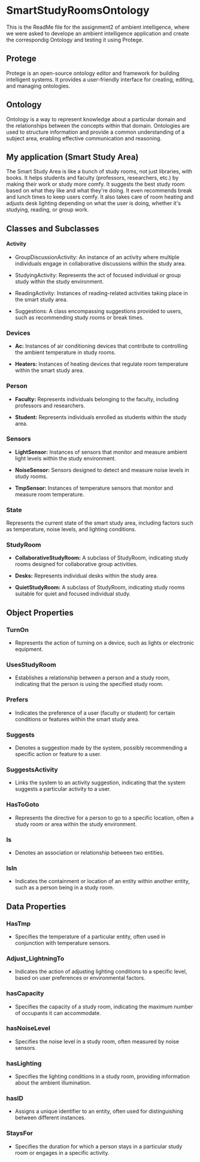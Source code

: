# SmartStudyRoomsOntology

This is the ReadMe file for the assignment2 of ambient intelligence, where we were asked to develope an ambient intelligence application and create the correspondig Ontology and testing it using Protege.
## Protege 
Protege is an open-source ontology editor and framework for building intelligent systems. It provides a user-friendly interface for creating, editing, and managing ontologies. 
## Ontology
Ontology is a way to represent knowledge about a particular domain and the relationships between the concepts within that domain. Ontologies are used to structure information and provide a common understanding of a subject area, enabling effective communication and reasoning.

## My application (Smart Study Area)

The Smart Study Area is like a bunch of study rooms, not just libraries, with books. It helps students and faculty (professors, researchers, etc.) by making their work or study more comfy. It suggests the best study room based on what they like and what they're doing. It even recommends break and lunch times to keep users comfy. It also takes care of room heating and adjusts desk lighting depending on what the user is doing, whether it's studying, reading, or group work.

## Classes and Subclasses

#### Activity

- GroupDiscussionActivity: An instance of an activity where multiple individuals engage in collaborative discussions within the study area.
  
- StudyingActivity: Represents the act of focused individual or group study within the study environment.

- ReadingActivity: Instances of reading-related activities taking place in the smart study area.

- Suggestions: A class encompassing suggestions provided to users, such as recommending study rooms or break times.

### Devices

- **Ac:** Instances of air conditioning devices that contribute to controlling the ambient temperature in study rooms.

- **Heaters:** Instances of heating devices that regulate room temperature within the smart study area.

### Person

- **Faculty:** Represents individuals belonging to the faculty, including professors and researchers.

- **Student:** Represents individuals enrolled as students within the study area.

### Sensors

- **LightSensor:** Instances of sensors that monitor and measure ambient light levels within the study environment.

- **NoiseSensor:** Sensors designed to detect and measure noise levels in study rooms.

- **TmpSensor:** Instances of temperature sensors that monitor and measure room temperature.

### State

Represents the current state of the smart study area, including factors such as temperature, noise levels, and lighting conditions.

### StudyRoom

- **CollaborativeStudyRoom:** A subclass of StudyRoom, indicating study rooms designed for collaborative group activities.

- **Desks:** Represents individual desks within the study area.

- **QuietStudyRoom:** A subclass of StudyRoom, indicating study rooms suitable for quiet and focused individual study.

## Object Properties

### TurnOn

- Represents the action of turning on a device, such as lights or electronic equipment.

### UsesStudyRoom

- Establishes a relationship between a person and a study room, indicating that the person is using the specified study room.

### Prefers

- Indicates the preference of a user (faculty or student) for certain conditions or features within the smart study area.

### Suggests

- Denotes a suggestion made by the system, possibly recommending a specific action or feature to a user.

### SuggestsActivity

- Links the system to an activity suggestion, indicating that the system suggests a particular activity to a user.

### HasToGoto

- Represents the directive for a person to go to a specific location, often a study room or area within the study environment.

### Is

- Denotes an association or relationship between two entities.

### IsIn

- Indicates the containment or location of an entity within another entity, such as a person being in a study room.

## Data Properties

### HasTmp

- Specifies the temperature of a particular entity, often used in conjunction with temperature sensors.

### Adjust_LightningTo

- Indicates the action of adjusting lighting conditions to a specific level, based on user preferences or environmental factors.

### hasCapacity

- Specifies the capacity of a study room, indicating the maximum number of occupants it can accommodate.

### hasNoiseLevel

- Specifies the noise level in a study room, often measured by noise sensors.

### hasLighting

- Specifies the lighting conditions in a study room, providing information about the ambient illumination.

### hasID

- Assigns a unique identifier to an entity, often used for distinguishing between different instances.

### StaysFor

- Specifies the duration for which a person stays in a particular study room or engages in a specific activity.

